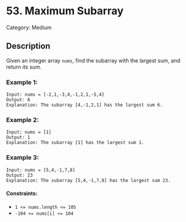 ﻿# 53.  Maximum Subarray

Category: Medium

## Description
Given an integer array `nums`, find the subarray with the largest sum, and return _its sum_.

### Example 1:
```
Input: nums = [-2,1,-3,4,-1,2,1,-5,4]
Output: 6
Explanation: The subarray [4,-1,2,1] has the largest sum 6.
```

### Example 2:
```
Input: nums = [1]
Output: 1
Explanation: The subarray [1] has the largest sum 1.
```

### Example 3:
```
Input: nums = [5,4,-1,7,8]
Output: 23
Explanation: The subarray [5,4,-1,7,8] has the largest sum 23.
```

#### Constraints:
-   `1 <= nums.length <= 105`
-   `-104 <= nums[i] <= 104`
